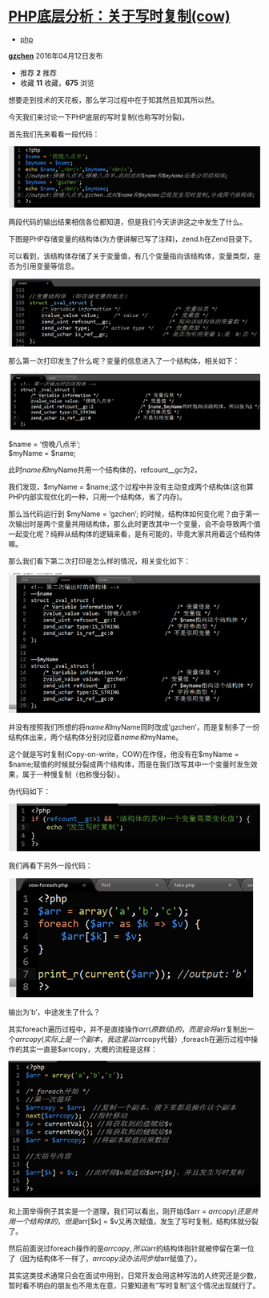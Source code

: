 # [PHP底层分析：关于写时复制(cow)][0]

* [php][1]

[**gzchen**][2] 2016年04月12日发布 

* 推荐 **2** 推荐
* 收藏 **11** 收藏，**675** 浏览

想要走到技术的天花板，那么学习过程中在于知其然且知其所以然。

今天我们来讨论一下PHP底层的写时复制(也称写时分裂)。

首先我们先来看看一段代码：

![](./img/2/2370934767-570d117e11676_articlex.png)

两段代码的输出结果相信各位都知道，但是我们今天讲讲这之中发生了什么。

下图是PHP存储变量的结构体(为方便讲解已写了注释)，zend.h在Zend目录下。

可以看到，该结构体存储了关于变量值，有几个变量指向该结构体，变量类型，是否为引用变量等信息。

![](./img/2/2153580570-570d11a17b3bc_articlex.png)

那么第一次打印发生了什么呢？变量的信息进入了一个结构体，相关如下：

![](./img/2/1736672777-570d11b2f0d78_articlex.png)

$name = ‘傍晚八点半’;  
$myName = $name;

此时$name和$myName共用一个结构体的，refcount__gc为2，

我们发现，$myName = $name;这个过程中并没有主动变成两个结构体(这也算PHP内部实现优化的一种，只用一个结构体，省了内存)。

那么当代码运行到 $myName = ‘gzchen’; 的时候，结构体如何变化呢？由于第一次输出时是两个变量共用结构体，那么此时更改其中一个变量，会不会导致两个值一起变化呢？纯粹从结构体的逻辑来看，是有可能的，毕竟大家共用着这个结构体嘛。

那么我们看下第二次打印是怎么样的情况，相关变化如下：

![](./img/2/4137869595-570d11c809f09_articlex.png)

并没有按照我们所想的将$name和$myName同时改成’gzchen’，而是复制多了一份结构体出来，两个结构体分别对应着$name和$myName。

这个就是写时复制(Copy-on-write，COW)在作怪，他没有在$myName = $name;赋值的时候就分裂成两个结构体，而是在我们改写其中一个变量时发生效果，属于一种慢复制（也称慢分裂）。

伪代码如下：

![](./img/2/213392387-570d11d493e3a_articlex.png)

我们再看下另外一段代码：

![](./img/2/4277384396-570d11dff36ea_articlex.png)

输出为’b’，中途发生了什么？

其实foreach遍历过程中，并不是直接操作$arr(原数组)的，而是会将$arr复制出一个$arrcopy(实际上是一个副本，我这里以$arrcopy代替）,foreach在遍历过程中操作的其实一直是$arrcopy，大概的流程是这样：

![](./img/2/3951281370-570d121f601aa_articlex.png)

和上面举得例子其实是一个道理，我们可以看出，刚开始($arr = $arrcopy)还是共用一个结构体的，但是$arr[$k] = $v又再次赋值，发生了写时复制，结构体就分裂了。

然后前面说过foreach操作的是$arrcopy,所以$arr的结构体指针就被停留在第一位了（因为结构体不一样了，$arrcopy没办法同步给$arr赋值了）。

其实这类技术通常只会在面试中用到，日常开发会用这种写法的人终究还是少数，暂时看不明白的朋友也不用太在意，只要知道有”写时复制”这个情况出现就行了。

[0]: /a/1190000004926603
[1]: /t/php/blogs
[2]: /u/gzchen
